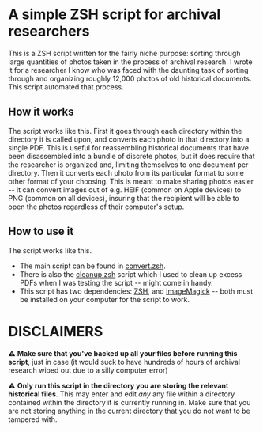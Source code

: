 # A simple ZSH script for archival researchers
This is a ZSH script written for the fairly niche purpose: sorting through large quantities of photos taken in the process of archival research. I wrote it for a researcher I know who was faced with the daunting task of sorting through and organizing roughly 12,000 photos of old historical documents. This script automated that process.

## How it works
The script works like this. First it goes through each directory within the directory it is called upon, and converts each photo in that directory into a single PDF. This is useful for reassembling historical documents that have been disassembled into a bundle of discrete photos, but it does require that the researcher is organized and, limiting themselves to one document per directory. Then it converts each photo from its particular format to some other format of your choosing. This is meant to make sharing photos easier -- it can convert images out of e.g. HEIF (common on Apple devices) to PNG (common on all devices), insuring that the recipient will be able to open the photos regardless of their computer's setup.

## How to use it
The script works like this.
* The main script can be found in [convert.zsh](./convert.zsh).
* There is also the [cleanup.zsh](./cleanup.zsh) script which I used to clean up excess PDFs when I was testing the script -- might come in handy.
* This script has two dependencies: [ZSH](https://github.com/ohmyzsh/ohmyzsh/wiki/Installing-ZSH), and [ImageMagick](https://imagemagick.org/) -- both must be installed on your computer for the script to work.

DISCLAIMERS
===========  
⚠️  **Make sure that you've backed up all your files before running this script**, just in case (it would suck to have hundreds of hours of archival research wiped out due to a silly computer error)

⚠️  **Only run this script in the directory you are storing the relevant historical files**. This may enter and edit *any* any file within a directory contained within the directory it is currently running in. Make sure that you are not storing anything in the current directory that you do not want to be tampered with.
